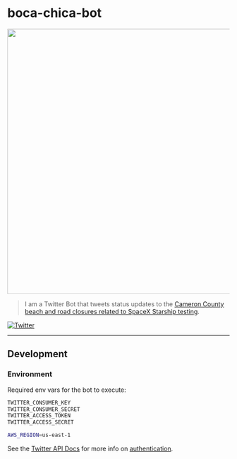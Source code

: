 # boca-chica-bot

<p align="center">
<img width="600" src="assets/boca-chica-bot.jpg">
</p>

>I am a Twitter Bot that tweets status updates to the [Cameron County beach and road
closures related to SpaceX Starship testing][cameron-county-spacex].

[![Twitter](https://img.shields.io/twitter/follow/BocaChicaBot?style=social)][@bocachicabot]

---

## Development

### Environment

Required env vars for the bot to execute:

```sh
TWITTER_CONSUMER_KEY
TWITTER_CONSUMER_SECRET
TWITTER_ACCESS_TOKEN
TWITTER_ACCESS_SECRET

AWS_REGION=us-east-1
```

See the [Twitter API Docs] for more info on [authentication][twitter-api-auth].

[@BocaChicaBot]:https://twitter.com/bocachicabot
[cameron-county-spacex]:https://www.cameroncounty.us/spacex/
[twitter api docs]:https://developer.twitter.com/en/docs/twitter-api
[twitter-api-auth]:https://developer.twitter.com/en/docs/authentication/overview
